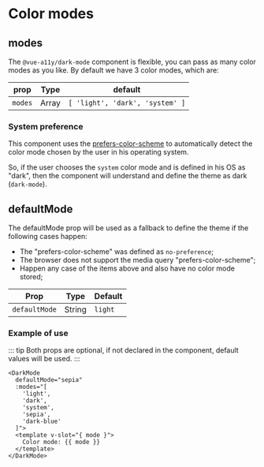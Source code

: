 # Color modes 

## modes

The `@vue-a11y/dark-mode` component is flexible, you can pass as many color modes as you like. By default we have 3 color modes, which are:

| prop       | Type      | default
| ---------- | --------- | ----------------------------------------------------
| `modes`    | Array     | `[ 'light', 'dark', 'system' ]`

### System preference

This component uses the [prefers-color-scheme](https://developer.mozilla.org/en-US/docs/Web/CSS/@media/prefers-color-scheme) to automatically detect the color mode chosen by the user in his operating system.  

So, if the user chooses the `system` color mode and is defined in his OS as "dark", then the component will understand and define the theme as dark (`dark-mode`).

## defaultMode

The defaultMode prop will be used as a fallback to define the theme if the following cases happen:

- The "prefers-color-scheme" was defined as `no-preference`;
- The browser does not support the media query "prefers-color-scheme";
- Happen any case of the items above and also have no color mode stored;

| Prop          | Type      | Default
| ------------- | --------- | ----------------------------------------------------
| `defaultMode` | String    | `light`

### Example of use

::: tip
Both props are optional, if not declared in the component, default values will be used.
:::

```vue
<DarkMode 
  defaultMode="sepia"
  :modes="[
    'light',
    'dark',
    'system',
    'sepia',
    'dark-blue'
  ]">
  <template v-slot="{ mode }">
    Color mode: {{ mode }}
  </template>
</DarkMode>
```

